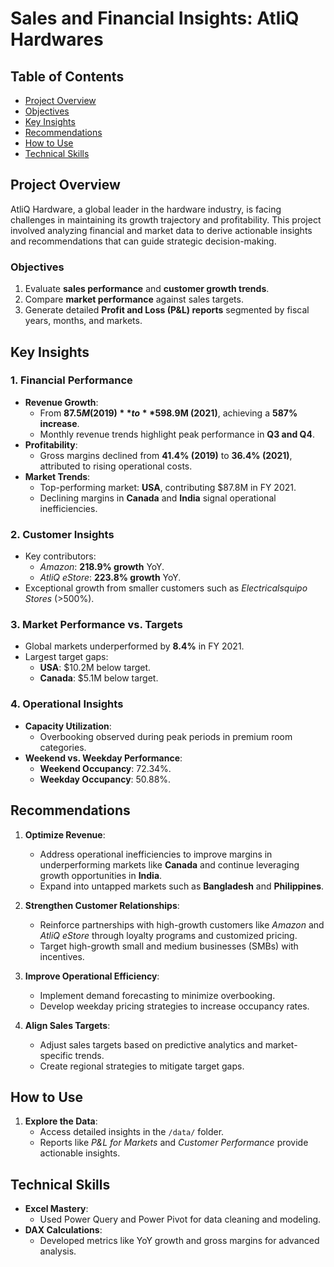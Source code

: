 # Sales and Financial Insights: AtliQ Hardwares

## Table of Contents
- [Project Overview](#project-overview)
- [Objectives](#objectives)
- [Key Insights](#key-insights)
- [Recommendations](#recommendations)
- [How to Use](#how-to-use)
- [Technical Skills](#technical-skills)

## **Project Overview**
AtliQ Hardware, a global leader in the hardware industry, is facing challenges in maintaining its growth trajectory and profitability. This project involved analyzing financial and market data to derive actionable insights and recommendations that can guide strategic decision-making.

### **Objectives**
1. Evaluate **sales performance** and **customer growth trends**.
2. Compare **market performance** against sales targets.
3. Generate detailed **Profit and Loss (P&L) reports** segmented by fiscal years, months, and markets.


## **Key Insights**

### **1. Financial Performance**
- **Revenue Growth**:
  - From **$87.5M (2019)** to **$598.9M (2021)**, achieving a **587% increase**.
  - Monthly revenue trends highlight peak performance in **Q3 and Q4**.
- **Profitability**:
  - Gross margins declined from **41.4% (2019)** to **36.4% (2021)**, attributed to rising operational costs.
- **Market Trends**:
  - Top-performing market: **USA**, contributing $87.8M in FY 2021.
  - Declining margins in **Canada** and **India** signal operational inefficiencies.

### **2. Customer Insights**
- Key contributors:
  - *Amazon*: **218.9% growth** YoY.
  - *AtliQ eStore*: **223.8% growth** YoY.
- Exceptional growth from smaller customers such as *Electricalsquipo Stores* (>500%).

### **3. Market Performance vs. Targets**
- Global markets underperformed by **8.4%** in FY 2021.
- Largest target gaps:
  - **USA**: $10.2M below target.
  - **Canada**: $5.1M below target.

### **4. Operational Insights**
- **Capacity Utilization**:
  - Overbooking observed during peak periods in premium room categories.
- **Weekend vs. Weekday Performance**:
  - **Weekend Occupancy**: 72.34%.
  - **Weekday Occupancy**: 50.88%.


## **Recommendations**

1. **Optimize Revenue**:
   - Address operational inefficiencies to improve margins in underperforming markets like **Canada** and continue leveraging growth opportunities in **India**.
   - Expand into untapped markets such as **Bangladesh** and **Philippines**.

2. **Strengthen Customer Relationships**:
   - Reinforce partnerships with high-growth customers like *Amazon* and *AtliQ eStore* through loyalty programs and customized pricing.
   - Target high-growth small and medium businesses (SMBs) with incentives.

3. **Improve Operational Efficiency**:
   - Implement demand forecasting to minimize overbooking.
   - Develop weekday pricing strategies to increase occupancy rates.

4. **Align Sales Targets**:
   - Adjust sales targets based on predictive analytics and market-specific trends.
   - Create regional strategies to mitigate target gaps.


## **How to Use**

1. **Explore the Data**:
   - Access detailed insights in the `/data/` folder.
   - Reports like *P&L for Markets* and *Customer Performance* provide actionable insights.



## **Technical Skills**
- **Excel Mastery**:
  - Used Power Query and Power Pivot for data cleaning and modeling.
- **DAX Calculations**:
  - Developed metrics like YoY growth and gross margins for advanced analysis.


